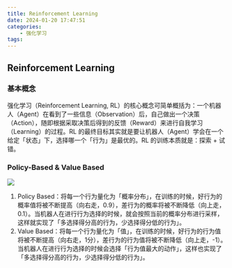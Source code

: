```yaml
---
title: Reinforcement Learning
date: 2024-01-20 17:47:51
categories:
    - 强化学习
tags:
---
```


## Reinforcement Learning  

### 基本概念
强化学习（Reinforcement Learning, RL）的核心概念可简单概括为：一个机器人（Agent）在看到了一些信息（Observation）后，自己做出一个决策（Action），随即根据采取决策后得到的反馈（Reward）来进行自我学习（Learning）的过程。RL 的最终目标其实就是要让机器人（Agent）学会在一个给定「状态」下，选择哪一个「行为」是最优的。RL 的训练本质就是：探索 + 试错。

### Policy-Based & Value Based
![](/img/note/202401231718.png)
1. Policy Based：将每一个行为量化为「概率分布」，在训练的时候，好行为的概率值将被不断提高（向右走，0.9），差行为的概率将被不断降低（向上走，0.1）。当机器人在进行行为选择的时候，就会按照当前的概率分布进行采样，这样就实现了「多选择得分高的行为，少选择得分低的行为」。
2. Value Based：将每一个行为量化为「值」，在训练的时候，好行为的行为值将被不断提高（向右走，1分），差行为的行为值将被不断降低（向上走，-1）。当机器人在进行行为选择的时候会选择「行为值最大的动作」，这样也实现了「多选择得分高的行为，少选择得分低的行为」。
